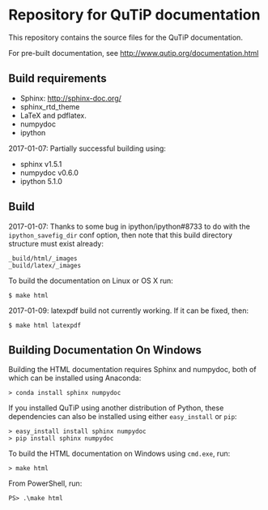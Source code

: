 Repository for QuTiP documentation
==================================

This repository contains the source files for the QuTiP documentation.

For pre-built documentation, see http://www.qutip.org/documentation.html

Build requirements
------------------

* Sphinx: http://sphinx-doc.org/
* sphinx_rtd_theme
* LaTeX and pdflatex.
* numpydoc
* ipython

2017-01-07: Partially successful building using:

* sphinx v1.5.1
* numpydoc v0.6.0
* ipython 5.1.0

Build
-----
2017-01-07: 
Thanks to some bug in ipython/ipython#8733 to do with the `ipython_savefig_dir` conf option, 
then note that this build directory structure must exist already:

    _build/html/_images
    _build/latex/_images

To build the documentation on Linux or OS X run:

    $ make html
    
2017-01-09: latexpdf build not currently working. If it can be fixed, then:

    $ make html latexpdf

Building Documentation On Windows
---------------------------------

Building the HTML documentation requires Sphinx and numpydoc, both of which can be installed using Anaconda:

    > conda install sphinx numpydoc

If you installed QuTiP using another distribution of Python, these dependencies can also be installed using either ``easy_install`` or ``pip``:

    > easy_install install sphinx numpydoc
    > pip install sphinx numpydoc

To build the HTML documentation on Windows using ``cmd.exe``, run:

    > make html

From PowerShell, run:

    PS> .\make html

